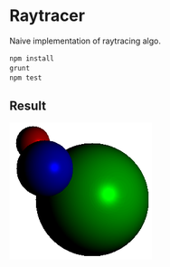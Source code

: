 # Raytracer

Naive implementation of raytracing algo.

```javascript
npm install
grunt
npm test
```

## Result
![with phong reflectance](https://raw.githubusercontent.com/maxsoulard/raytracer/master/screenshots/2017-07-20%2011_10_36-index.html.png)
